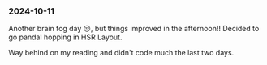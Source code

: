### 2024-10-11
Another brain fog day 😒, but things improved in the afternoon!! Decided to go pandal hopping in HSR Layout. 

Way behind on my reading and didn't code much the last two days.

